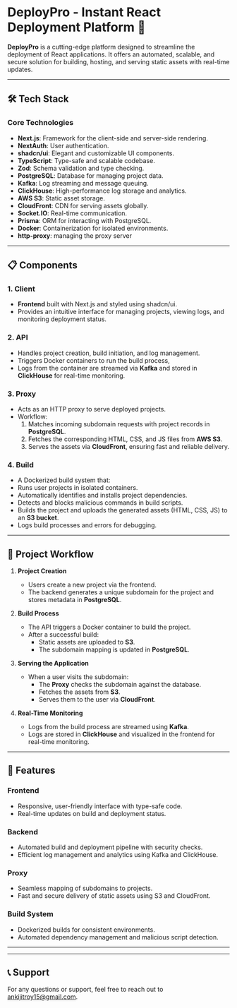 # DeployPro - Instant React Deployment Platform 🚀

**DeployPro** is a cutting-edge platform designed to streamline the deployment of React applications. It offers an automated, scalable, and secure solution for building, hosting, and serving static assets with real-time updates.

---

## 🛠️ Tech Stack

### **Core Technologies**
- **Next.js**: Framework for the client-side and server-side rendering.
- **NextAuth**: User authentication.
- **shadcn/ui**: Elegant and customizable UI components.
- **TypeScript**: Type-safe and scalable codebase.
- **Zod**: Schema validation and type checking.
- **PostgreSQL**: Database for managing project data.
- **Kafka**: Log streaming and message queuing.
- **ClickHouse**: High-performance log storage and analytics.
- **AWS S3**: Static asset storage.
- **CloudFront**: CDN for serving assets globally.
- **Socket.IO**: Real-time communication.
- **Prisma**: ORM for interacting with PostgreSQL.
- **Docker**: Containerization for isolated environments.
- **http-proxy**: managing the proxy server

---

## 📋 Components

### 1. **Client**
- **Frontend** built with Next.js and styled using shadcn/ui.
- Provides an intuitive interface for managing projects, viewing logs, and monitoring deployment status.

### 2. **API**
- Handles project creation, build initiation, and log management.
- Triggers Docker containers to run the build process, 
- Logs from the container are streamed via **Kafka** and stored in **ClickHouse** for real-time monitoring.

### 3. **Proxy**
- Acts as an HTTP proxy to serve deployed projects.
- Workflow:
  1. Matches incoming subdomain requests with project records in **PostgreSQL**.
  2. Fetches the corresponding HTML, CSS, and JS files from **AWS S3**.
  3. Serves the assets via **CloudFront**, ensuring fast and reliable delivery.

### 4. **Build**
- A Dockerized build system that:
- Runs user projects in isolated containers.
 -  Automatically identifies and installs project dependencies.
  - Detects and blocks malicious commands in build scripts.
  - Builds the project and uploads the generated assets (HTML, CSS, JS) to an **S3 bucket**.
  - Logs build processes and errors for debugging.


---

## 📂 Project Workflow

1. **Project Creation**
   - Users create a new project via the frontend.
   - The backend generates a unique subdomain for the project and stores metadata in **PostgreSQL**.

2. **Build Process**
   - The API triggers a Docker container to build the project.
   - After a successful build:
     - Static assets are uploaded to **S3**.
     - The subdomain mapping is updated in **PostgreSQL**.

3. **Serving the Application**
   - When a user visits the subdomain:
     - The **Proxy** checks the subdomain against the database.
     - Fetches the assets from **S3**.
     - Serves them to the user via **CloudFront**.

4. **Real-Time Monitoring**
   - Logs from the build process are streamed using **Kafka**.
   - Logs are stored in **ClickHouse** and visualized in the frontend for real-time monitoring.

---

## 🌟 Features

### **Frontend**
- Responsive, user-friendly interface with type-safe code.
- Real-time updates on build and deployment status.

### **Backend**
- Automated build and deployment pipeline with security checks.
- Efficient log management and analytics using Kafka and ClickHouse.

### **Proxy**
- Seamless mapping of subdomains to projects.
- Fast and secure delivery of static assets using S3 and CloudFront.

### **Build System**
- Dockerized builds for consistent environments.
- Automated dependency management and malicious script detection.

---


---

## 📞 Support

For any questions or support, feel free to reach out to [ankijitroy15@gmail.com](mailto:ankijitroy15@gmail.com).
